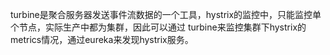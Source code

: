 turbine是聚合服务器发送事件流数据的一个工具，hystrix的监控中，只能监控单个节点，实际生产中都为集群，因此可以通过 
turbine来监控集群下hystrix的metrics情况，通过eureka来发现hystrix服务。